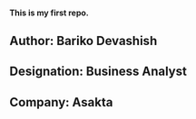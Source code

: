 #### This is my first repo. <br>
## Author: Bariko Devashish <br>
## Designation: Business Analyst <br>
## Company: Asakta
